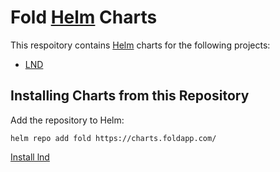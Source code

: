 # Fold [Helm](https://helm.sh) Charts

This respoitory contains [Helm](https://helm.sh) charts for the following projects:

* [LND](charts/lnd)

## Installing Charts from this Repository

Add the repository to Helm:

```
helm repo add fold https://charts.foldapp.com/
```

[Install lnd](charts/lnd)
